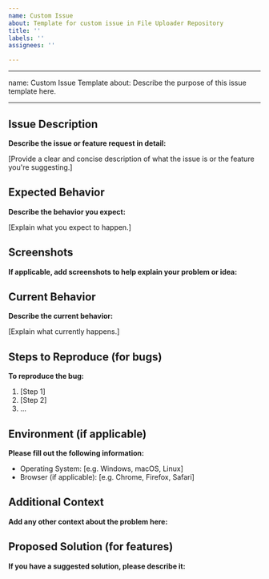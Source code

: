 ```yaml
---
name: Custom Issue
about: Template for custom issue in File Uploader Repository
title: ''
labels: ''
assignees: ''

---
```


---
name: Custom Issue Template
about: Describe the purpose of this issue template here.

---

## Issue Description

**Describe the issue or feature request in detail:**

[Provide a clear and concise description of what the issue is or the feature you're suggesting.]

## Expected Behavior

**Describe the behavior you expect:**

[Explain what you expect to happen.]

## Screenshots

**If applicable, add screenshots to help explain your problem or idea:**

## Current Behavior

**Describe the current behavior:**

[Explain what currently happens.]

## Steps to Reproduce (for bugs)

**To reproduce the bug:**

1. [Step 1]
2. [Step 2]
3. ...

## Environment (if applicable)

**Please fill out the following information:**

- Operating System: [e.g. Windows, macOS, Linux]
- Browser (if applicable): [e.g. Chrome, Firefox, Safari]

## Additional Context

**Add any other context about the problem here:**

## Proposed Solution (for features)

**If you have a suggested solution, please describe it:**
